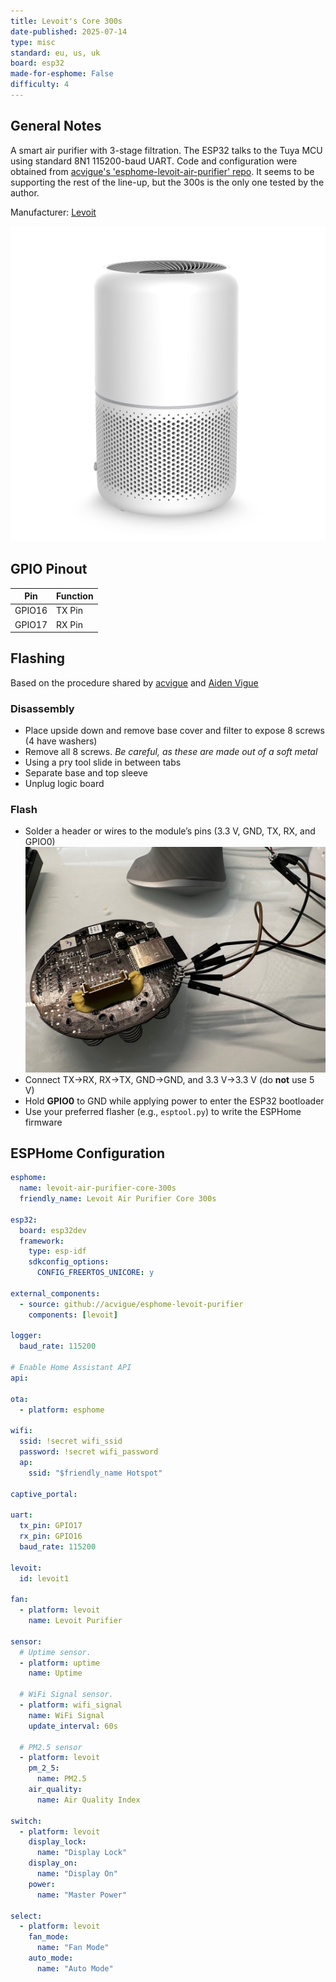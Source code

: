 ```yaml
---
title: Levoit's Core 300s
date-published: 2025-07-14
type: misc
standard: eu, us, uk
board: esp32
made-for-esphome: False
difficulty: 4
---
```


## General Notes

A smart air purifier with 3-stage filtration. The ESP32 talks to the Tuya MCU using standard 8N1 115200-baud UART. Code and configuration were obtained from [acvigue's 'esphome-levoit-air-purifier' repo](https://github.com/acvigue/esphome-levoit-air-purifier). It seems to be supporting the rest of the line-up, but the 300s is the only one tested by the author.

Manufacturer: [Levoit](http://www.levoit.com)

![Product](./levoit-core-300s.jpg "Product Image")

## GPIO Pinout

| Pin    | Function                                 |
| ------ | ---------------------------------------- |
| GPIO16 | TX Pin                                   |
| GPIO17 | RX Pin                                   |

## Flashing

Based on the procedure shared by [acvigue](https://github.com/acvigue/esphome-levoit-air-purifier) and [Aiden Vigue](https://vigue.me/posts/levoit-air-purifier-esphome-conversion)

### Disassembly

* Place upside down and remove base cover and filter to expose 8 screws (4 have washers)
* Remove all 8 screws. *Be careful, as these are made out of a soft metal*
* Using a pry tool slide in between tabs
* Separate base and top sleeve
* Unplug logic board

### Flash

* Solder a header or wires to the module’s pins (3.3 V, GND, TX, RX, and GPIO0)
![ESP Board](./levoit-core-300s-flashing.jpeg "ESP32 module ready for flashing")
* Connect TX→RX, RX→TX, GND→GND, and 3.3 V→3.3 V (do **not** use 5 V)
* Hold **GPIO0** to GND while applying power to enter the ESP32 bootloader
* Use your preferred flasher (e.g., `esptool.py`) to write the ESPHome firmware

## ESPHome Configuration 

```yaml
esphome:
  name: levoit-air-purifier-core-300s
  friendly_name: Levoit Air Purifier Core 300s

esp32:
  board: esp32dev
  framework:
    type: esp-idf
    sdkconfig_options:
      CONFIG_FREERTOS_UNICORE: y

external_components:
  - source: github://acvigue/esphome-levoit-purifier
    components: [levoit]

logger:
  baud_rate: 115200

# Enable Home Assistant API
api:

ota:
  - platform: esphome

wifi:
  ssid: !secret wifi_ssid
  password: !secret wifi_password
  ap:
    ssid: "$friendly_name Hotspot"

captive_portal:

uart:
  tx_pin: GPIO17
  rx_pin: GPIO16
  baud_rate: 115200

levoit:
  id: levoit1

fan:
  - platform: levoit
    name: Levoit Purifier

sensor:
  # Uptime sensor.
  - platform: uptime
    name: Uptime

  # WiFi Signal sensor.
  - platform: wifi_signal
    name: WiFi Signal
    update_interval: 60s

  # PM2.5 sensor
  - platform: levoit
    pm_2_5:
      name: PM2.5
    air_quality:
      name: Air Quality Index

switch:
  - platform: levoit
    display_lock:
      name: "Display Lock"
    display_on:
      name: "Display On"
    power:
      name: "Master Power"

select:
  - platform: levoit
    fan_mode:
      name: "Fan Mode"
    auto_mode:
      name: "Auto Mode"
```
